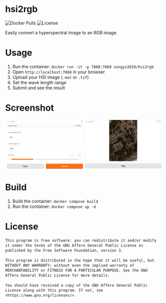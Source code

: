 # hsi2rgb

![Docker Pulls](https://img.shields.io/docker/pulls/songyz2019/hsi2rgb?logo=docker&style=flat-square&logoColor=white)
![License](https://img.shields.io/github/license/songyz2019/hsi2rgb?style=flat-square)

Easily convert a hyperspectral image to an RGB image.

# Usage
1. Run the container: `docker run -it -p 7860:7860 songyz2019/hsi2rgb`
2. Open `http://localhost:7860` in your browser
3. Upload your HSI image (`.mat` or `.tif`)
4. Set the wave length range
5. Submit and see the result

# Screenshot
![ui-demo.jpg](asset/ui-demo.jpg)

# Build
1. Build the container: `docker compose build`
2. Run the container: `docker compose up -d`

# License

```text
This program is free software: you can redistribute it and/or modify it under the terms of the GNU Affero General Public License as published by the Free Software Foundation, version 3.

This program is distributed in the hope that it will be useful, but WITHOUT ANY WARRANTY; without even the implied warranty of MERCHANTABILITY or FITNESS FOR A PARTICULAR PURPOSE. See the GNU Affero General Public License for more details.

You should have received a copy of the GNU Affero General Public License along with this program. If not, see <https://www.gnu.org/licenses/>.
```
